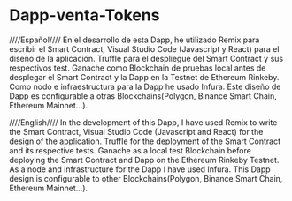 # Dapp-venta-Tokens
////Español//// En el desarrollo de esta Dapp, he utilizado Remix para escribir el Smart Contract, Visual Studio Code (Javascript y React) para el diseño de la aplicación. Truffle para el despliegue del Smart Contract y sus respectivos test. Ganache como Blockchain de pruebas local antes de desplegar el Smart Contract y la Dapp en la Testnet de Ethereum Rinkeby. Como nodo e infraestructura para la Dapp he usado Infura. Este diseño de Dapp es configurable a otras Blockchains(Polygon, Binance Smart Chain, Ethereum Mainnet...).



////English//// In the development of this Dapp, I have used Remix to write the Smart Contract, Visual Studio Code (Javascript and React) for the design of the application. Truffle for the deployment of the Smart Contract and its respective tests. Ganache as a local test Blockchain before deploying the Smart Contract and Dapp on the Ethereum Rinkeby Testnet. As a node and infrastructure for the Dapp I have used Infura. This Dapp design is configurable to other Blockchains(Polygon, Binance Smart Chain, Ethereum Mainnet...).

